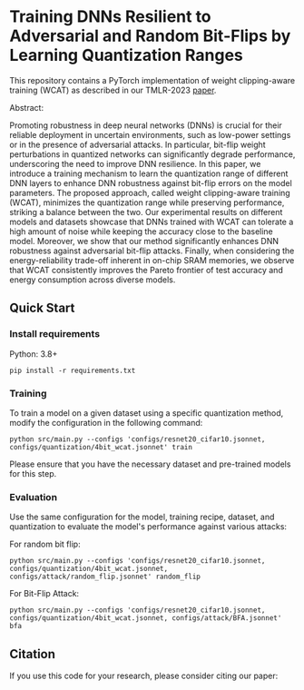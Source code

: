 # Training DNNs Resilient to Adversarial and Random Bit-Flips by Learning Quantization Ranges

This repository contains a PyTorch implementation of weight clipping-aware training (WCAT) as described in our TMLR-2023 [paper](https://openreview.net/forum?id=BxjHMPwZIH&).

Abstract:

Promoting robustness in deep neural networks (DNNs) is crucial for their reliable deployment in uncertain environments, such as low-power settings or in the presence of adversarial attacks. In particular, bit-flip weight perturbations in quantized networks can significantly degrade performance, underscoring the need to improve DNN resilience. In this paper, we introduce a training mechanism to learn the quantization range of different DNN layers to enhance DNN robustness against bit-flip errors on the model parameters. The proposed approach, called weight clipping-aware training (WCAT), minimizes the quantization range while preserving performance, striking a balance between the two. 
Our experimental results on different models and datasets showcase that DNNs trained with WCAT can tolerate a high amount of noise while keeping the accuracy close to the baseline model. Moreover, we show that our method significantly enhances DNN robustness against adversarial bit-flip attacks. Finally, when considering the energy-reliability trade-off inherent in on-chip SRAM memories, we observe that WCAT consistently improves the Pareto frontier of test accuracy and energy consumption across diverse models.

## Quick Start
### Install requirements
Python: 3.8+
```setup
pip install -r requirements.txt 
```

### Training
To train a model on a given dataset using a specific quantization method, modify the configuration in the following command:
```setup
python src/main.py --configs 'configs/resnet20_cifar10.jsonnet, configs/quantization/4bit_wcat.jsonnet' train
```
Please ensure that you have the necessary dataset and pre-trained models for this step.

### Evaluation
Use the same configuration for the model, training recipe, dataset, and quantization to evaluate the model's performance against various attacks:

For random bit flip:
```setup
python src/main.py --configs 'configs/resnet20_cifar10.jsonnet, configs/quantization/4bit_wcat.jsonnet, configs/attack/random_flip.jsonnet' random_flip
```
For Bit-Flip Attack:
```setup
python src/main.py --configs 'configs/resnet20_cifar10.jsonnet, configs/quantization/4bit_wcat.jsonnet, configs/attack/BFA.jsonnet' bfa
```

## Citation
If you use this code for your research, please consider citing our paper: